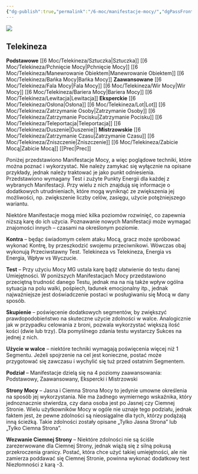 ```yaml
---
{"dg-publish":true,"permalink":"/6-moc/manifestacje-mocy/","dgPassFrontmatter":true}
---
```


**![](https://lh7-rt.googleusercontent.com/docsz/AD_4nXc6v-ccdvTZMTcs0a8nHzbXVcqKp9AdjiU3pzELjCXg15Lk7khr_wyHbtygNo9Xf6bt-b7_oPUWWJ5dIzCtW_hebqhn0j-sEsS8p70gsDke0wRDim5Rg9fC9f0Q6n8TNlrsnjEtUV4P4j-7XMir1L8jXCu7?key=T3-QZLJMydwdELCftaUgv_J6)**

## Telekineza
**Podstawowe**
[[6 Moc/Telekineza/Sztuczka\|Sztuczka]]
[[6 Moc/Telekineza/Pchnięcie Mocy\|Pchnięcie Mocy]]
[[6 Moc/Telekineza/Manewrowanie Obiektem\|Manewrowanie Obiektem]]
[[6 Moc/Telekineza/Bańka Mocy\|Bańka Mocy]]
**Zaawansowane**
[[6 Moc/Telekineza/Fala Mocy\|Fala Mocy]]
[[6 Moc/Telekineza/Wir Mocy\|Wir Mocy]]
[[6 Moc/Telekineza/Bariera Mocy\|Bariera Mocy]]
[[6 Moc/Telekineza/Lewitacja\|Lewitacja]]
**Eksperckie**
[[6 Moc/Telekineza/Osłona\|Osłona]]
[[6 Moc/Telekineza/Lot\|Lot]]
[[6 Moc/Telekineza/Zatrzymanie Osoby\|Zatrzymanie Osoby]]
[[6 Moc/Telekineza/Zatrzymanie Pocisku\|Zatrzymanie Pocisku]]
[[6 Moc/Telekineza/Teleportacja\|Teleportacja]]
[[6 Moc/Telekineza/Duszenie\|Duszenie]]
**Mistrzowskie**
[[6 Moc/Telekineza/Zatrzymanie Czasu\|Zatrzymanie Czasu]]
[[6 Moc/Telekineza/Zniszczenie\|Zniszczenie]]
[[6 Moc/Telekineza/Zabicie Mocą\|Zabicie Mocą]]
[[Prec\|Prec]]


Poniżej przedstawiono Manifestacje Mocy, a więc poglądowe techniki, które można poznać i wykorzystać. Nie należy zamykać się wyłącznie na opisane przykłady, jednak należy traktować je jako punkt odniesienia. Przedstawiono wymagany Test i zużyte Punkty Energii dla każdej z wybranych Manifestacji. Przy wielu z nich znajdują się informacje o dodatkowych utrudnieniach, które mogą wyniknąć ze zwiększenia jej możliwości, np. zwiększenie liczby celów, zasięgu, użycie potężniejszego wariantu.

Niektóre Manifestacje mogą mieć kilka poziomów rozwinięć, co zapewnia niższą karę do ich użycia. Poznawanie nowych Manifestacji może wymagać znajomości innych – czasami na określonym poziomie.

**Kontra** – będąc świadomym celem ataku Mocą, gracz może spróbować wykonać Kontrę, by przeszkodzić swojemu przeciwnikowi. Wówczas obaj wykonują Przeciwstawny Test. Telekineza vs Telekineza, Energia vs Energia, Wpływ vs Wyczucie.

**Test** – Przy użyciu Mocy MG ustala karę bądź ułatwienie do testu danej Umiejętności. W poniższych Manifestacjach Mocy przedstawiono przeciętną trudność danego Testu, jednak ma na nią także wpływ ogólna sytuacja na polu walki, pośpiech, ładunek emocjonalny itp., jednak najważniejsze jest doświadczenie postaci w posługiwaniu się Mocą w dany sposób.

**Skupienie** – poświęcenie dodatkowych segmentów, by zwiększyć prawdopodobieństwo na skuteczne użycie zdolności w walce. Analogicznie jak w przypadku celowania z broni, pozwala wykorzystać większą ilość kości (dwie lub trzy). Dla pomyślnego zdania testu wystarczy Sukces na jednej z nich.

**Użycie w walce** – niektóre techniki wymagają poświęcenia więcej niż 1 Segmentu. Jeżeli spojrzenie na cel jest konieczne, postać może przygotować się zawczasu i wychylić się tuż przed ostatnim Segmentem.

**Podział** – Manifestacje dzielą się na 4 poziomy zaawansowania: Podstawowy, Zaawansowany, Ekspercki i Mistrzowski

**Strony Mocy** – Jasna i Ciemna Strona Mocy to jedynie umowne określenia na sposób jej wykorzystania. Nie ma żadnego wymiernego wskaźnika, który jednoznacznie stwierdza, czy dana osoba jest po Jasnej czy Ciemnej Stronie. Wielu użytkowników Mocy w ogóle nie uznaje tego podziału, jednak faktem jest, że pewne zdolności są nieosiągalne dla tych, którzy podążają inną ścieżką. Takie zdolności zostały opisane „Tylko Jasna Strona” lub „Tylko Ciemna Strona”.

**Wezwanie Ciemnej Strony** – Niektóre zdolności nie są ściśle zarezerwowane dla Ciemnej Strony, jednak wiążą się z silną pokusą przekroczenia granicy. Postać, która chce użyć takiej umiejętności, ale nie zamierza poddawać się Ciemnej Stronie, powinna wykonać dodatkowy test Niezłomności z karą -3.